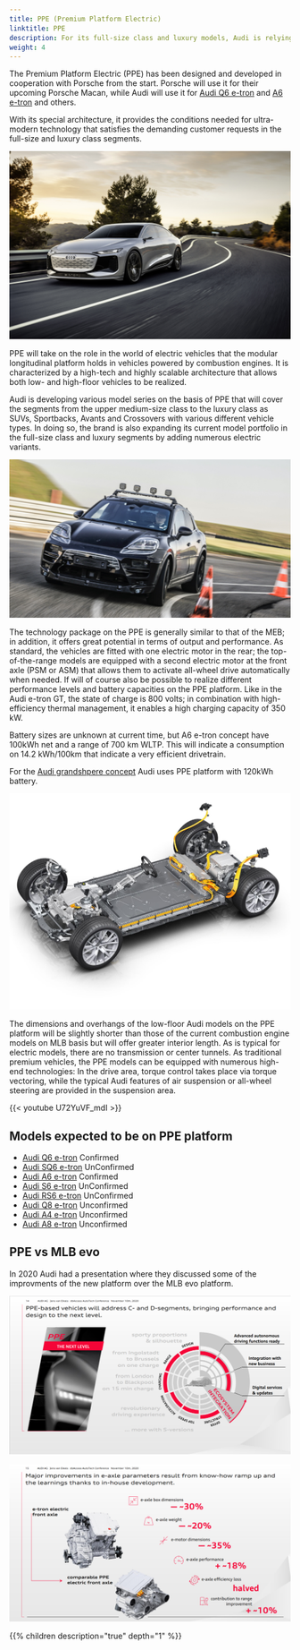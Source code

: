 ```yaml
---
title: PPE (Premium Platform Electric)
linktitle: PPE
description: For its full-size class and luxury models, Audi is relying on a fourth platform.
weight: 4
---
```


The Premium Platform Electric (PPE) has been designed and developed in cooperation with Porsche from the
start. Porsche will use it for their upcoming Porsche Macan, while Audi will use it for [Audi Q6 e-tron](../../../models/q6-e-tron/)
and [A6 e-tron](../../../models/a6-e-tron/) and others.

With its special architecture, it provides the conditions needed for ultra-modern
technology that satisfies the demanding customer requests in the full-size and luxury class
segments.

![A6 e-tron](../../../models/a6-e-tron/a6-etron-1.jpg "A6 e-tron")

PPE will take on the role in the world of electric vehicles that the modular longitudinal
platform holds in vehicles powered by combustion engines. It is characterized by a high-tech
and highly scalable architecture that allows both low- and high-floor vehicles to be realized.

Audi is developing various model series on the basis of PPE that will cover the segments from
the upper medium-size class to the luxury class as SUVs, Sportbacks, Avants and Crossovers with various different vehicle types. In doing so, the brand is also expanding its current model portfolio in the full-size class and luxury segments by adding numerous electric variants.

![Porsche Macan](macan.jpg "Porsche Macan prototype based on PPE")

The technology package on the PPE is generally similar to that of the MEB; in addition, it offers
great potential in terms of output and performance. As standard, the vehicles are fitted with
one electric motor in the rear; the top-of-the-range models are equipped with a second electric
motor at the front axle (PSM or ASM) that allows them to activate all-wheel drive
automatically when needed. If will of course also be possible to realize different performance
levels and battery capacities on the PPE platform. Like in the Audi e-tron GT, the state
of charge is 800 volts; in combination with high-efficiency thermal management, it enables a
high charging capacity of 350 kW.

Battery sizes are unknown at current time, but A6 e-tron concept have 100kWh net and a range of 700 km WLTP.
This will indicate a consumption on 14.2 kWh/100km that indicate a very efficient drivetrain.

For the [Audi grandshpere concept](../../../articles/audigrandsphereconcept/) Audi uses PPE platform with 120kWh battery.

![Drivetrain](drivetrain.jpg "PPE-drivetrain")

The dimensions and overhangs of the low-floor Audi models on the PPE platform will be
slightly shorter than those of the current combustion engine models on MLB basis but will
offer greater interior length. As is typical for electric models, there are no transmission or
center tunnels. As traditional premium vehicles, the PPE models can be equipped with
numerous high-end technologies: In the drive area, torque control takes place via torque
vectoring, while the typical Audi features of air suspension or all-wheel steering are provided in
the suspension area.

{{< youtube U72YuVF_mdI >}}

## Models expected to be on PPE platform

- [Audi Q6 e-tron](../../../models/q6-etron) Confirmed
- [Audi SQ6 e-tron](../../../models/q6-etron) UnConfirmed
- [Audi A6 e-tron](../../../models/a6-etron) Confirmed
- [Audi S6 e-tron](../../../models/a6-etron) UnConfirmed
- [Audi RS6 e-tron](../../../models/a6-etron) UnConfirmed
- [Audi Q8 e-tron](../../../models/q8-etron) Unconfirmed
- [Audi A4 e-tron](../../../models/a4-etron) Unconfirmed
- [Audi A8 e-tron](../../../models/a8-etron) Unconfirmed

## PPE vs MLB evo

In 2020 Audi had a presentation where they discussed some of the improvments of the new platform over the MLB evo platform.

![Platforms](ppepresentation1.png "PPE Overview")

![Platforms](ppepresentation2.png "PPE vs MLB evo")

{{% children description="true" depth="1" %}}
